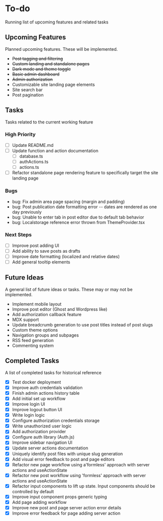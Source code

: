 # To-do

Running list of upcoming features and related tasks

## Upcoming Features

Planned upcoming features. These will be implemented.

- ~~Post tagging and filtering~~
- ~~Custom landing and standalone pages~~
- ~~Dark mode and theme toggle~~
- ~~Basic admin dashboard~~
- ~~Admin authorization~~
- Customizable site landing page elements
- Site search bar
- Post pagination

## Tasks

Tasks related to the current working feature

### High Priority

- [ ] Update README.md
- [ ] Update function and action documentation
  - [ ] database.ts
  - [ ] authActions.ts
  - [ ] actions.ts
- [ ] Refactor standalone page rendering feature to specifically target the site landing page

### Bugs

- bug: Fix admin area page spacing (margin and padding)
- bug: Post publication date formatting error -- dates are rendered as one day previously
- bug: Unable to enter tab in post editor due to default tab behavior
- bug: Localstorage reference error thrown from ThemeProvider.tsx

### Next Steps

- [ ] Improve post adding UI
- [ ] Add ability to save posts as drafts
- [ ] Improve date formatting (localized and relative dates)
- [ ] Add general tooltip elements

## Future Ideas

A general list of future ideas or tasks. These may or may not be implemented.

- Implement mobile layout
- Improve post editor (Ghost and Wordpress like)
- Add authorization callback feature
- MDX support
- Update breadcrumb generation to use post titles instead of post slugs
- Custom theme options
- Navigation groups and subpages
- RSS feed generation
- Commenting system

## Completed Tasks

A list of completed tasks for historical reference

- [x] Test docker deployment
- [x] Improve auth credentials validation
- [x] Finish admin actions history table
- [x] Add initial set up workflow
- [x] Improve login UI
- [x] Improve logout button UI
- [x] Write login logic
- [x] Configure authorization credentials storage
- [x] Write unauthorized user logic
- [x] Add authorization provider
- [x] Configure auth library (Auth.js)
- [x] Improve sidebar navigation UI
- [x] Update server actions documentation
- [x] Uniquely identify post files with unique slug generation
- [x] Add visual error feedback to post and page editors
- [x] Refactor new page workflow using a'formless' approach with server actions and useActionState
- [x] Refactor new post workflow using 'formless' approach with server actions and useActionState
- [x] Refactor input components to lift up state. Input components should be controlled by default
- [x] Improve input component props generic typing
- [x] Add page adding workflow
- [x] Improve new post and page server action error details
- [x] Improve error feedback for page adding server action
